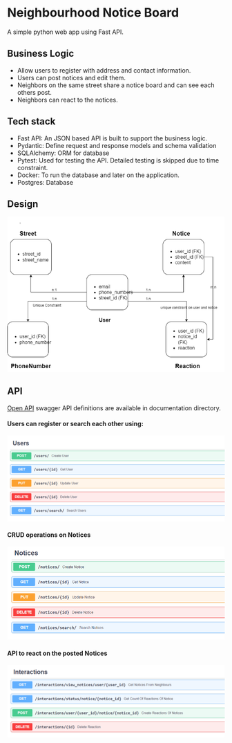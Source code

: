 # Neighbourhood Notice Board
A simple python web app using Fast API.
## Business Logic
 - Allow users to register with address and contact information.
 - Users can post notices and edit them.
 - Neighbors on the same street share a notice board and can see each others post.
 - Neighbors can react to the notices.
## Tech stack
 - Fast API: An JSON based API is built to support the business logic.
 - Pydantic: Define request and response models and schema validation 
 - SQLAlchemy: ORM for database
 - Pytest: Used for testing the API. Detailed testing is skipped due to time constraint.
 - Docker: To run the database and later on the application.
 - Postgres: Database
## Design
![Entity Relationship diagram](documentation/neighbour_hood_notice_board.png)

## API

[Open API](documentation/openapi.json) swagger API definitions are available in documentation directory.

#### Users can register or search each other using:
![User API](documentation/user_api.png)

#### CRUD operations on Notices
![Notice API](documentation/notice_api.png)

#### API to react on the posted Notices
![Reaction API](documentation/reaction_api.png)




